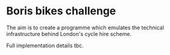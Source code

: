 # Boris bikes challenge

The aim is to create a programme which emulates the technical infrastructure behind London's cycle hire scheme.

Full implementation details tbc. 
